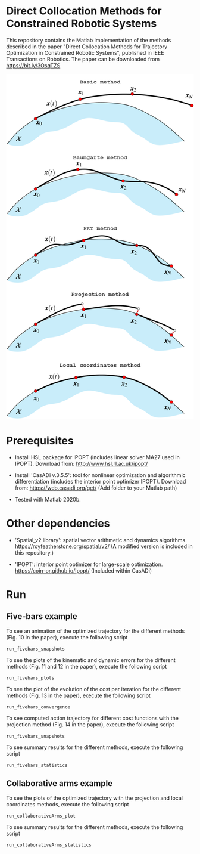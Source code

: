 # Direct Collocation Methods for Constrained Robotic Systems
This repository contains the Matlab implementation of the methods described in the paper "Direct Collocation Methods for Trajectory Optimization in Constrained Robotic Systems", published in IEEE Transactions on Robotics. The paper can be downloaded from https://bit.ly/3OsqTZS

![dae_methods](https://github.com/rbordalba/collocation_constrained_systems/blob/main/doc/images/dae_methods.png)

# Prerequisites #

- Install HSL package for IPOPT (includes linear solver MA27 used in IPOPT). Download from:
http://www.hsl.rl.ac.uk/ipopt/

- Install 'CasADi v.3.5.5': tool for nonlinear optimization and algorithmic differentiation (includes the interior point optimizer IPOPT). Download from:
https://web.casadi.org/get/  (Add folder to your Matlab path)

- Tested with Matlab 2020b.

# Other dependencies #

- 'Spatial_v2 library': spatial vector arithmetic and dynamics algorithms.  
https://royfeatherstone.org/spatial/v2/ (A modified version is included in this repository.)

- 'IPOPT': interior point optimizer for large-scale optimization. 
https://coin-or.github.io/Ipopt/ (Included within CasADi)

# Run #

## Five-bars example ##
To see an animation of the optimized trajectory for the different methods (Fig. 10 in the paper), execute the following script 
```
run_fivebars_snapshots
```

To see the plots of the kinematic and dynamic errors for the different methods (Fig. 11 and 12 in the paper), execute the following script 
```
run_fivebars_plots
```

To see the plot of the evolution of the cost per iteration for the different methods (Fig. 13 in the paper), execute the following script 
```
run_fivebars_convergence
```

To see computed action trajectory for different cost functions with the projection method  (Fig. 14 in the paper),  execute the following script 
```
run_fivebars_snapshots
```

To see summary results for the different methods,  execute the following script 
```
run_fivebars_statistics
```



## Collaborative arms example ##
To see the plots of the optimized trajectory with the projection and local coordinates methods, execute the following script 
```
run_collaborativeArms_plot
```

To see summary results for the different methods,  execute the following script 
```
run_collaborativeArms_statistics
```
